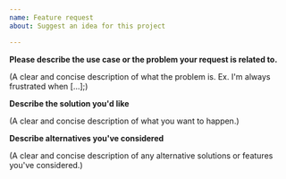 ```yaml
---
name: Feature request
about: Suggest an idea for this project

---
```


**Please describe the use case or the problem your request is related to.**

(A clear and concise description of what the problem is. Ex. I'm always frustrated when [...];)

**Describe the solution you'd like**

(A clear and concise description of what you want to happen.)

**Describe alternatives you've considered**

(A clear and concise description of any alternative solutions or features you've considered.)
